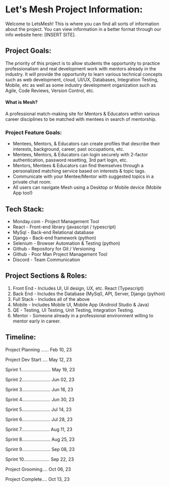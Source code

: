 # Let's Mesh Project Information: 
Welcome to LetsMesh! This is where you can find all sorts of information about the project. You can view information in a better format through our info website here: [INSERT SITE]. 

## Project Goals:
The priority of this project is to allow students the opportunity to practice professionalism and real development work with mentors already in the industry. It will provide the opportunity to learn various technical concepts such as web development, cloud, UI/UX, Databases, Integration Testing, Mobile, etc as well as some industry development organization such as Agile, Code Reviews, Version Control, etc. 

#### What is Mesh?
A professional match-making site for Mentors & Educators within various career disciplines to be matched with mentees in search of mentorship. 

### Project Feature Goals:
- Mentees, Mentors, & Educators can create profiles that describe their interests, background, career, past occupations, etc. 
- Mentees, Mentors, & Educators can login securely with 2-factor authentication, password resetting, 3rd part login, etc.
- Mentors, Mentees & Educators can find themselves through a personalized matching service based on interests & topic tags. 
- Communicate with your Mentee/Mentor with suggested topics in a private chat room.
- All users can navigate Mesh using a Desktop or Mobile device (Mobile App too!) 

## Tech Stack: 
- Monday.com - Project Management Tool
- React - Front-end library (javascript / typescript)
- MySql - Back-end Relational database
- Django - Back-end framework (python)
- Selenium - Browser Automation & Testing (python) 
- Github - Repository for Git / Versioning
- Github - Poor Man Project Management Tool 
- Discord - Team Communication

## Project Sections & Roles:
1. Front End - Includes UI, UI design, UX, etc. React (Typescript) 
2. Back End - Includes the Database (MySql), API,  Server, Django (python)
3. Full Stack - Includes all of the above
4. Mobile - Includes Mobile UI, Mobile App (Android Studio & Java) 
5. QE - Testing, UI Testing, Unit Testing, Integration Testing. 
6. Mentor - Someone already in a professional environment willing to mentor early in career. 

## Timeline: 
Project Planning ...... Feb 10, 23

Project Dev Start …. May 12, 23 

Sprint 1………………….. May 19, 23

Sprint 2…………………. Jun 02, 23 

Sprint 3…………………. Jun 16, 23

Sprint 4…………………. Jun 30, 23

Sprint 5…………………. Jul 14, 23

Sprint 6…………………. Jul 28, 23

Sprint 7…………………. Aug 11, 23

Sprint 8…………………. Aug 25, 23 

Sprint 9…………………. Sep 08, 23

Sprint 10……………….. Sep 22, 23

Project Grooming…. Oct 06, 23

Project Complete…. Oct 13, 23 
